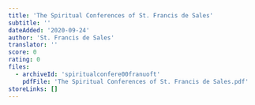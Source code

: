 ```yaml
---
title: 'The Spiritual Conferences of St. Francis de Sales'
subtitle: ''
dateAdded: '2020-09-24'
author: 'St. Francis de Sales'
translator: ''
score: 0
rating: 0
files:
  - archiveId: 'spiritualconfere00franuoft'
    pdfFile: 'The Spiritual Conferences of St. Francis de Sales.pdf'
storeLinks: []
---
```


